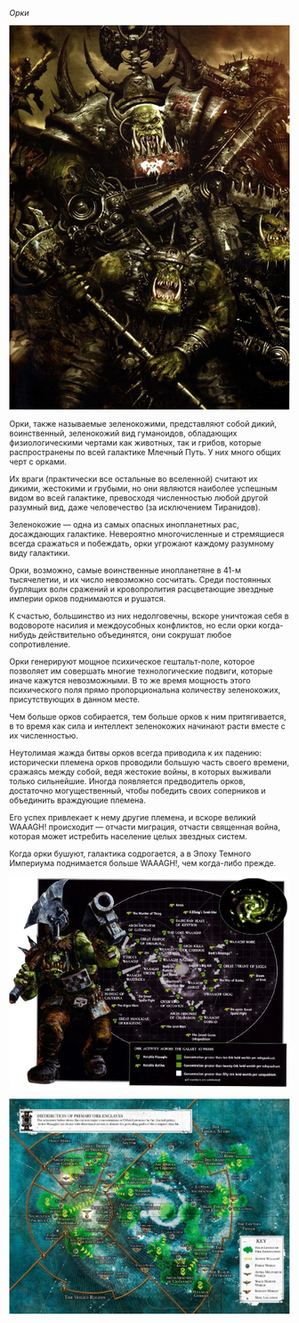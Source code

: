 *Орки*

![orks](ork_pic.jpg)

Орки, также называемые зеленокожими, представляют собой дикий, воинственный, зеленокожий вид гуманоидов, обладающих физиологическими чертами как животных, так и грибов, которые распространены по всей галактике Млечный Путь. У них много общих черт с орками.

Их враги (практически все остальные во вселенной) считают их дикими, жестокими и грубыми, но они являются наиболее успешным видом во всей галактике, превосходя численностью любой другой разумный вид, даже человечество (за исключением Тиранидов).

Зеленокожие — одна из самых опасных инопланетных рас, досаждающих галактике. Невероятно многочисленные и стремящиеся всегда сражаться и побеждать, орки угрожают каждому разумному виду галактики.

Орки, возможно, самые воинственные инопланетяне в 41-м тысячелетии, и их число невозможно сосчитать. Среди постоянных бурлящих волн сражений и кровопролития расцветающие звездные империи орков поднимаются и рушатся.

К счастью, большинство из них недолговечны, вскоре уничтожая себя в водовороте насилия и междоусобных конфликтов, но если орки когда-нибудь действительно объединятся, они сокрушат любое сопротивление.

Орки генерируют мощное психическое гештальт-поле, которое позволяет им совершать многие технологические подвиги, которые иначе кажутся невозможными. В то же время мощность этого психического поля прямо пропорциональна количеству зеленокожих, присутствующих в данном месте.

Чем больше орков собирается, тем больше орков к ним притягивается, в то время как сила и интеллект зеленокожих начинают расти вместе с их численностью.

Неутолимая жажда битвы орков всегда приводила к их падению: исторически племена орков проводили большую часть своего времени, сражаясь между собой, ведя жестокие войны, в которых выживали только сильнейшие. Иногда появляется предводитель орков, достаточно могущественный, чтобы победить своих соперников и объединить враждующие племена.

Его успех привлекает к нему другие племена, и вскоре великий WAAAGH! происходит — отчасти миграция, отчасти священная война, которая может истребить население целых звездных систем.

Когда орки бушуют, галактика содрогается, а в Эпоху Темного Империума поднимается больше WAAAGH!, чем когда-либо прежде.

![orks1](orks_map1.jpg)

![orks2](orks_map2.jpg)
